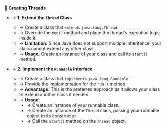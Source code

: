 🧵 **Creating Threads**

- → **1. Extend the `Thread` Class**
  - → Create a class that `extends` `java.lang.Thread`.
  - → Override the `run()` method and place the thread's execution logic inside it.
  - → **Limitation:** Since Java does not support multiple inheritance, your class cannot extend any other class.
  - → **Usage:** Create an instance of your class and call its `start()` method.

- → **2. Implement the `Runnable` Interface**
  - → Create a class that `implements` `java.lang.Runnable`.
  - → Provide the implementation for the `run()` method.
  - → **Advantage:** This is the preferred approach as it allows your class to extend another class if needed.
  - → **Usage:** 
    - → Create an instance of your runnable class.
    - → Create an instance of the `Thread` class, passing your runnable object to its constructor.
    - → Call the `start()` method on the `Thread` object.
